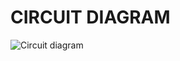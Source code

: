 # CIRCUIT DIAGRAM
![Circuit diagram](https://user-images.githubusercontent.com/68016355/164979486-641bea90-e699-4396-b9da-3fbe58b795f6.png)

